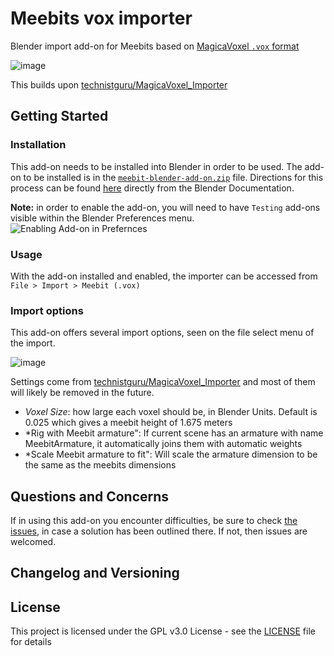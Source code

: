 # Meebits vox importer
Blender import add-on for Meebits based on [MagicaVoxel `.vox` format](https://github.com/ephtracy/voxel-model/blob/master/MagicaVoxel-file-format-vox.txt)

![image](https://user-images.githubusercontent.com/1133607/118240998-ea5fa780-b49b-11eb-8090-6e48640d2211.png)

This builds upon [technistguru/MagicaVoxel_Importer](https://github.com/technistguru/MagicaVoxel_Importer)

## Getting Started

### Installation

This add-on needs to be installed into Blender in order to be used.
The add-on to be installed is in the [`meebit-blender-add-on.zip`](meebit-blender-add-on.zip) file.
Directions for this process can be found [here](https://docs.blender.org/manual/en/latest/editors/preferences/addons.html#rd-party-add-ons) directly from the Blender Documentation.

**Note:** in order to enable the add-on, you will need to have `Testing` add-ons visible within the Blender Preferences menu.
![Enabling Add-on in Prefernces](https://user-images.githubusercontent.com/1133607/118412639-6411b400-b69b-11eb-9e1a-042ba46d388c.png)



### Usage

With the add-on installed and enabled, the importer can be accessed from `File > Import > Meebit (.vox)`

### Import options

This add-on offers several import options, seen on the file select menu of the import.

![image](https://user-images.githubusercontent.com/1133607/118270744-bba7f800-b4c0-11eb-8a73-2fa744a98e72.png)


Settings come from [technistguru/MagicaVoxel_Importer](https://github.com/technistguru/MagicaVoxel_Importer) and most of them will likely be removed in the future. 

- *Voxel Size*: how large each voxel should be, in Blender Units. Default is 0.025 which gives a meebit height of 1.675 meters
- *Rig with Meebit armature": If current scene has an armature with name MeebitArmature, it automatically joins them with automatic weights
- *Scale Meebit armature to fit": Will scale the armature dimension to be the same as the meebits dimensions

## Questions and Concerns

If in using this add-on you encounter difficulties, be sure to check [the issues](), in case a solution has been outlined there. If not, then issues are welcomed.

## Changelog and Versioning

## License

This project is licensed under the GPL v3.0 License - see the [LICENSE](LICENSE) file for details

